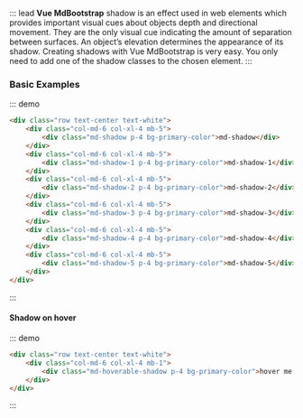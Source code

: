 ::: lead
**Vue MdBootstrap** shadow is an effect used in web elements which provides important visual cues about objects 
depth and directional movement. They are the only visual cue indicating the amount of separation between surfaces. 
An object’s elevation determines the appearance of its shadow. Creating shadows with Vue MdBootstrap is very easy. 
You only need to add one of the shadow classes to the chosen element.
:::


### Basic Examples

::: demo
```html
<div class="row text-center text-white">
    <div class="col-md-6 col-xl-4 mb-5">
        <div class="md-shadow p-4 bg-primary-color">md-shadow</div>
    </div>
    <div class="col-md-6 col-xl-4 mb-5">
        <div class="md-shadow-1 p-4 bg-primary-color">md-shadow-1</div>
    </div>
    <div class="col-md-6 col-xl-4 mb-5">
        <div class="md-shadow-2 p-4 bg-primary-color">md-shadow-2</div>
    </div>
    <div class="col-md-6 col-xl-4 mb-5">
        <div class="md-shadow-3 p-4 bg-primary-color">md-shadow-3</div>
    </div>
    <div class="col-md-6 col-xl-4 mb-5">
        <div class="md-shadow-4 p-4 bg-primary-color">md-shadow-4</div>
    </div>
    <div class="col-md-6 col-xl-4 mb-5">
        <div class="md-shadow-5 p-4 bg-primary-color">md-shadow-5</div>
    </div>
</div>
```
:::


#### Shadow on hover

::: demo
```html
<div class="row text-center text-white">
    <div class="col-md-6 col-xl-4 mb-1">
        <div class="md-hoverable-shadow p-4 bg-primary-color">hover me!</div>
    </div>
</div>
```
:::
